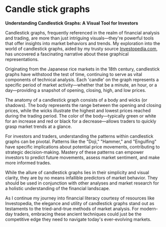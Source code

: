 # Candle stick graphs

**Understanding Candlestick Graphs: A Visual Tool for Investors**

Candlestick graphs, frequently referenced in the realm of financial analysis and trading, are more than just intriguing visuals—they're powerful tools that offer insights into market behaviors and trends. My exploration into the world of candlestick graphs, aided by my trusty source [Investopedia.com](http://investopedia.com), has uncovered a fascinating narrative about these graphical representations.

Originating from the Japanese rice markets in the 18th century, candlestick graphs have withstood the test of time, continuing to serve as vital components of technical analysis. Each 'candle' on the graph represents a specific period of market activity—whether that be a minute, an hour, or a day—providing a snapshot of opening, closing, high, and low prices.

The anatomy of a candlestick graph consists of a body and wicks (or shadows). The body represents the range between the opening and closing prices, while the wicks illustrate the highest and lowest prices reached during the trading period. The color of the body—typically green or white for an increase and red or black for a decrease—allows traders to quickly grasp market trends at a glance.

For investors and traders, understanding the patterns within candlestick graphs can be pivotal. Patterns like the "Doji," "Hammer," and "Engulfing" have specific implications about potential price movements, contributing to strategic decision-making. Mastery of these patterns can empower investors to predict future movements, assess market sentiment, and make more informed trades.

While the allure of candlestick graphs lies in their simplicity and visual clarity, they are by no means infallible predictors of market behavior. They should be used in conjunction with other analyses and market research for a holistic understanding of the financial landscape.

As I continue my journey into financial literacy courtesy of resources like Investopedia, the elegance and utility of candlestick graphs stand out as testaments to the tried-and-true methods of market analysis. For modern-day traders, embracing these ancient techniques could just be the competitive edge they need to navigate today's ever-evolving markets.
